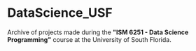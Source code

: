 # DataScience_USF
Archive of projects made during the **"ISM 6251 - Data Science Programming"** course at the University of South Florida.
